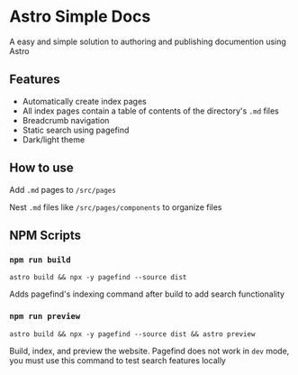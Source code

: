 # Astro Simple Docs

A easy and simple solution to authoring and publishing documention using Astro

## Features
- Automatically create index pages
- All index pages contain a table of contents of the directory's `.md` files
- Breadcrumb navigation
- Static search using pagefind
- Dark/light theme

## How to use

Add `.md` pages to `/src/pages`

Nest `.md` files like `/src/pages/components` to organize files

## NPM Scripts

### `npm run build`

`astro build && npx -y pagefind --source dist`

Adds pagefind's indexing command after build to add search functionality

### `npm run preview`

`astro build && npx -y pagefind --source dist && astro preview`

Build, index, and preview the website. Pagefind does not work in `dev` mode, you must use this command to test search features locally 